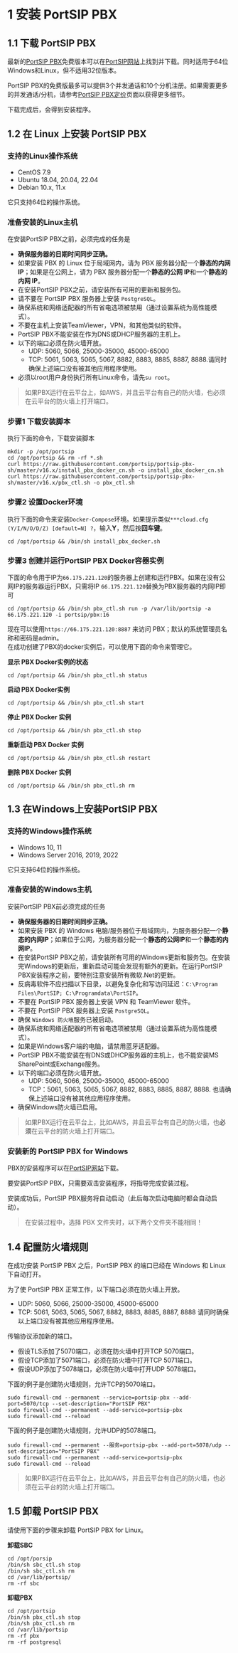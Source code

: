 # 1 安装 PortSIP PBX
## 1.1 下载 PortSIP PBX
最新的[PortSIP PBX](https://www.portsip.com/portsip-pbx/)免费版本可以在[PortSIP网站](https://www.portsip.com/download-portsip-pbx/)上找到并下载。同时适用于64位Windows和Linux，但不适用32位版本。

PortSIP PBX的免费版最多可以提供3个并发通话和10个分机注册。如果需要更多的并发通话/分机，请参考[PortSIP PBX定价](https://www.portsip.com/portsip-pbx-pricing/)页面以获得更多细节。 

下载完成后，会得到安装程序。

## 1.2 在 Linux 上安装 PortSIP PBX
### 支持的Linux操作系统
- CentOS 7.9
- Ubuntu 18.04, 20.04, 22.04
- Debian 10.x, 11.x  

它只支持64位的操作系统。

### 准备安装的Linux主机
在安装PortSIP PBX之前，必须完成的任务是
- **确保服务器的日期时间同步正确。**
- 如果安装 PBX 的 Linux 位于局域网内，请为 PBX 服务器分配一个**静态的内网 IP**；如果是在公网上，请为 PBX 服务器分配一个**静态的公网 IP**和一个**静态的内网 IP**。
- 在安装PortSIP PBX之前，请安装所有可用的更新和服务包。
- 请不要在 PortSIP PBX 服务器上安装 ```PostgreSQL```。
- 确保系统和网络适配器的所有省电选项被禁用（通过设置系统为高性能模式）。
- 不要在主机上安装TeamViewer，VPN，和其他类似的软件。
- PortSIP PBX不能安装在作为DNS或DHCP服务器的主机上。
- 以下的端口必须在防火墙开放。
    - UDP: 5060, 5066, 25000-35000, 45000-65000
    - TCP: 5061, 5063, 5065, 5067, 8882, 8883, 8885, 8887, 8888.请同时确保上述端口没有被其他应用程序使用。
- 必须以root用户身份执行所有Linux命令，请先```su root```。

> 如果PBX运行在云平台上，如AWS，并且云平台有自己的防火墙，也必须在云平台的防火墙上打开端口。  

### 步骤1 下载安装脚本 
执行下面的命令，下载安装脚本
```
mkdir -p /opt/portsip
cd /opt/portsip && rm -rf *.sh
curl https://raw.githubusercontent.com/portsip/portsip-pbx-sh/master/v16.x/install_pbx_docker_cn.sh -o install_pbx_docker_cn.sh
curl https://raw.githubusercontent.com/portsip/portsip-pbx-sh/master/v16.x/pbx_ctl.sh -o pbx_ctl.sh
```
### 步骤2 设置Docker环境
执行下面的命令来安装```Docker-Compose```环境。如果提示类似```***cloud.cfg (Y/I/N/O/D/Z) [default=N] ?```，输入**Y**，然后按**回车键**。
```
cd /opt/portsip && /bin/sh install_pbx_docker.sh
```
### 步骤3 创建并运行PortSIP PBX Docker容器实例
下面的命令用于IP为```66.175.221.120```的服务器上创建和运行PBX。如果在没有公网IP的服务器运行PBX，只需将IP ```66.175.221.120```替换为PBX服务器的内网IP即可
```
cd /opt/portsip && /bin/sh pbx_ctl.sh run -p /var/lib/portsip -a 66.175.221.120 -i portsip/pbx:16
```
现在可以使用```https://66.175.221.120:8887``` 来访问 PBX；默认的系统管理员名称和密码是admin。  
在成功创建了PBX的docker实例后，可以使用下面的命令来管理它。

**显示 PBX Docker实例的状态**
```
cd /opt/portsip && /bin/sh pbx_ctl.sh status
```
**启动 PBX Docker实例**
```
cd /opt/portsip && /bin/sh pbx_ctl.sh start
```
**停止 PBX Docker 实例**
```
cd /opt/portsip && /bin/sh pbx_ctl.sh stop
```
**重新启动 PBX Docker 实例**
```
cd /opt/portsip && /bin/sh pbx_ctl.sh restart
```
**删除 PBX Docker 实例**
```
cd /opt/portsip && /bin/sh pbx_ctl.sh rm
```

## 1.3 在Windows上安装PortSIP PBX
### 支持的Windows操作系统
- Windows 10, 11
- Windows Server 2016, 2019, 2022

它只支持64位的操作系统。
### 准备安装的Windows主机
安装PortSIP PBX前必须完成的任务
- **确保服务器的日期时间同步正确。**
- 如果安装 PBX 的 Windows 电脑/服务器位于局域网内，为服务器分配一个**静态的内网IP**；如果位于公网，为服务器分配一个**静态的公网IP**和一个**静态的内网IP**。
- 在安装PortSIP PBX之前，请安装所有可用的Windows更新和服务包。在安装完Windows的更新后，重新启动可能会发现有额外的更新。在运行PortSIP PBX安装程序之前，要特别注意安装所有微软.Net的更新。
- 反病毒软件不应扫描以下目录，以避免复杂化和写访问延迟：```C:\Program Files\PortSIP; C:\Programdata\PortSIP```。
- 不要在 PortSIP PBX 服务器上安装 VPN 和 TeamViewer 软件。
- 不要在 PortSIP PBX 服务器上安装 ```PostgreSQL```。
- 确保 ```Windows 防火墙```服务已被启动。
- 确保系统和网络适配器的所有省电选项被禁用（通过设置系统为高性能模式）。
- 如果是Windows客户端的电脑，请禁用蓝牙适配器。
- PortSIP PBX不能安装在有DNS或DHCP服务器的主机上，也不能安装MS SharePoint或Exchange服务。
- 以下的端口必须在防火墙开放。
    - UDP: 5060, 5066, 25000-35000, 45000-65000
    - TCP：5061, 5063, 5065, 5067, 8882, 8883, 8885, 8887, 8888. 也请确保上述端口没有被其他应用程序使用。
- 确保Windows防火墙已启用。

> 如果PBX运行在云平台上，比如AWS，并且云平台有自己的防火墙，也**必须**在云平台的防火墙上打开端口。

### 安装新的 PortSIP PBX for Windows
PBX的安装程序可以在[PortSIP网站](https://www.portsip.com/download-portsip-pbx/)下载。  

要安装PortSIP PBX，只需要双击安装程序，将指导完成安装过程。  

安装成功后，PortSIP PBX服务将自动启动（此后每次启动电脑时都会自动启动）。

> 在安装过程中，选择 PBX 文件夹时，以下两个文件夹不能相同！



## 1.4 配置防火墙规则
在成功安装 PortSIP PBX 之后，PortSIP PBX 的端口已经在 Windows 和 Linux 下自动打开。  

为了使 PortSIP PBX 正常工作，以下端口必须在防火墙上开放。
- UDP: 5060, 5066, 25000-35000, 45000-65000
- TCP: 5061, 5063, 5065, 5067, 8882, 8883, 8885, 8887, 8888 请同时确保以上端口没有被其他应用程序使用。

传输协议添加新的端口。
- 假设TLS添加了5070端口，必须在防火墙中打开TCP 5070端口。
- 假设TCP添加了5071端口，必须在防火墙中打开TCP 5071端口。
- 假设UDP添加了5078端口，必须在防火墙中打开UDP 5078端口。

下面的例子是创建防火墙规则，允许TCP的5070端口。
```
sudo firewall-cmd --permanent --service=portsip-pbx --add-port=5070/tcp --set-description="PortSIP PBX"
sudo firewall-cmd --permanent --add-service=portsip-pbx
sudo firewall-cmd --reload
```
下面的例子是创建防火墙规则，允许UDP的5078端口。
```
sudo firewall-cmd --permanent --服务=portsip-pbx --add-port=5078/udp --set-description="PortSIP PBX"
sudo firewall-cmd --permanent --add-service=portsip-pbx
sudo firewall-cmd --reload
```
> 如果PBX运行在云平台上，比如AWS，并且云平台有自己的防火墙，也必须在云平台的防火墙上打开端口。

## 1.5 卸载 PortSIP PBX
请使用下面的步骤来卸载 PortSIP PBX for Linux。

**卸载SBC**
```
cd /opt/porsip
/bin/sh sbc_ctl.sh stop
/bin/sh sbc_ctl.sh rm
cd /var/lib/portsip/
rm -rf sbc
```
**卸载PBX**
```
cd /opt/portsip
/bin/sh pbx_ctl.sh stop
/bin/sh pbx_ctl.sh rm
cd /var/lib/portsip
rm -rf pbx 
rm -rf postgresql
```



